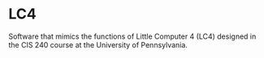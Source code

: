 # LC4

Software that mimics the functions of Little Computer 4 (LC4) designed in the CIS 240 course at the University of Pennsylvania.

